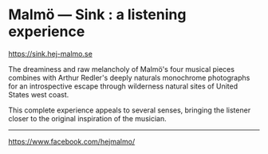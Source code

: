 # Malmö — Sink : a listening experience

https://sink.hej-malmo.se

The dreaminess and raw melancholy of Malmö's four musical pieces combines with Arthur Redler's deeply naturals monochrome photographs for an introspective escape through wilderness natural sites of United States west coast.

This complete experience appeals to several senses, bringing the listener closer to the original inspiration of the musician.

---

https://www.facebook.com/hejmalmo/
